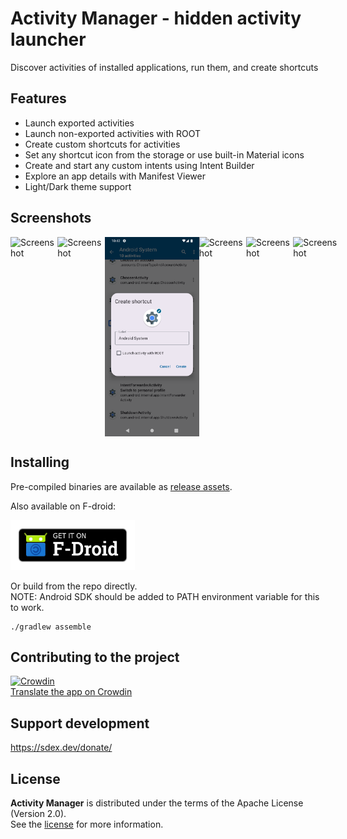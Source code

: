 # Activity Manager - hidden activity launcher

Discover activities of installed applications, run them, and create shortcuts

Features
----------
* Launch exported activities
* Launch non-exported activities with ROOT
* Create custom shortcuts for activities
* Set any shortcut icon from the storage or use built-in Material icons
* Create and start any custom intents using Intent Builder
* Explore an app details with Manifest Viewer
* Light/Dark theme support

Screenshots
----------
<div style="display:flex;">
    <img
        src="https://raw.githubusercontent.com/sdex/ActivityManager/master/metadata/en-US/images/phoneScreenshots/1_apps_list.png"
        alt="Screenshot" width="30%" />
    <img
        src="https://raw.githubusercontent.com/sdex/ActivityManager/master/metadata/en-US/images/phoneScreenshots/2_activities_list.png"
        alt="Screenshot" width="30%" />
    <img
        src="https://raw.githubusercontent.com/sdex/ActivityManager/master/metadata/en-US/images/phoneScreenshots/3_create_shortcut.png"
        alt="Screenshot" width="30%" />
    <img
        src="https://raw.githubusercontent.com/sdex/ActivityManager/master/metadata/en-US/images/phoneScreenshots/4_pick_shortcut_icon.png"
        alt="Screenshot" width="30%" />
    <img
        src="https://raw.githubusercontent.com/sdex/ActivityManager/master/metadata/en-US/images/phoneScreenshots/5_intent_builder.png"
        alt="Screenshot" width="30%" />
    <img
        src="https://raw.githubusercontent.com/sdex/ActivityManager/master/metadata/en-US/images/phoneScreenshots/6_manifest_viewer.png"
        alt="Screenshot" width="30%" />
</div>

Installing
----------
Pre-compiled binaries are available as [release assets](https://github.com/sdex/ActivityManager/releases).

Also available on F-droid:
<div style="display:flex;">
    <a href="https://f-droid.org/packages/com.activitymanager/">
        <img alt="Get it on F-Droid" height="80"
            src="docs/graphics/logos/f-droid-badge.png"/>
    </a>
</div>

Or build from the repo directly. \
NOTE: Android SDK should be added to PATH environment variable for this to work.
```
./gradlew assemble
```

Contributing to the project
----------
[![Crowdin](https://badges.crowdin.net/activity-manager/localized.svg)](https://crowdin.com/project/activity-manager) \
[Translate the app on Crowdin](https://crowdin.com/project/activity-manager)

Support development
----------
https://sdex.dev/donate/

License
----------
**Activity Manager** is distributed under the terms of the Apache License (Version 2.0). \
See the [license](LICENSE) for more information.
